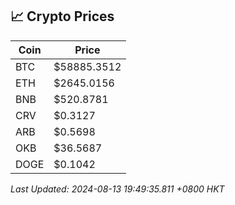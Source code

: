 ## 📈 Crypto Prices

| Coin | Price |
| ---- | ----- |
| BTC | $58885.3512 |
| ETH | $2645.0156 |
| BNB | $520.8781 |
| CRV | $0.3127 |
| ARB | $0.5698 |
| OKB | $36.5687 |
| DOGE | $0.1042 |

_Last Updated: 2024-08-13 19:49:35.811 +0800 HKT_